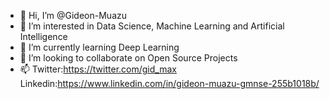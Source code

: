 - 👋 Hi, I’m @Gideon-Muazu
- 👀 I’m interested in Data Science, Machine Learning and Artificial Intelligence
- 🌱 I’m currently learning Deep Learning
- 💞️ I’m looking to collaborate on Open Source Projects
- 📫 Twitter:https://twitter.com/gid_max
     Linkedin:https://www.linkedin.com/in/gideon-muazu-gmnse-255b1018b/
<!---
Gideon-Muazu/Gideon-Muazu is a ✨ special ✨ repository because its `README.md` (this file) appears on your GitHub profile.
You can click the Preview link to take a look at your changes.
--->
